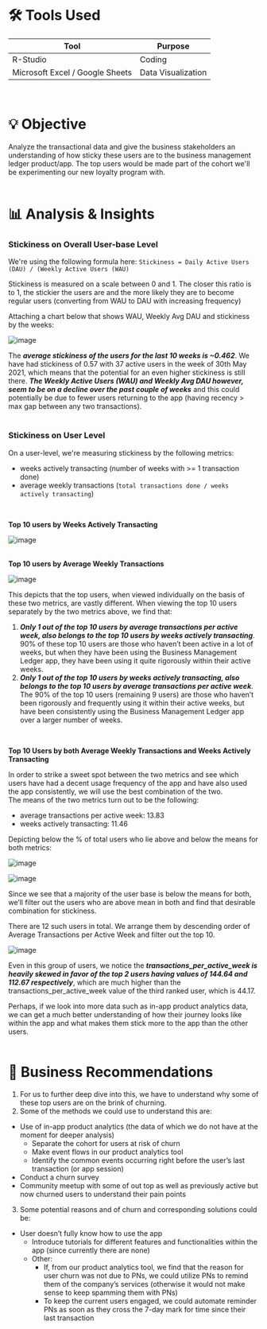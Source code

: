 # 🛠️ Tools Used
| **Tool**                            | **Purpose**          |
|-------------------------------------|----------------------|
| R-Studio                            | Coding               | 
| Microsoft Excel / Google Sheets                     | Data Visualization   | 
<br>

# 💡 Objective
Analyze the transactional data and give the business stakeholders an understanding of how sticky these users are to the business management ledger product/app. The top users would be made part of the cohort we'll be experimenting our new loyalty program with.
<br>
<br>

# 📊 Analysis & Insights

### **Stickiness on Overall User-base Level**

We're using the following formula here: `Stickiness = Daily Active Users (DAU) / (Weekly Active Users (WAU)`
          
Stickiness is measured on a scale between 0 and 1. The closer this ratio is to 1, the stickier the users are and the more likely they are to become regular users (converting from WAU to DAU with increasing frequency)

Attaching a chart below that shows WAU, Weekly Avg DAU and stickiness by the weeks:

![image](https://github.com/user-attachments/assets/ab9ef1cd-538f-4339-82f1-0ddd5b360a3a)

The _**average stickiness of the users for the last 10 weeks is ~0.462**_. We have had stickiness of 0.57 with 37 active users in the week of 30th May 2021, which means that the potential for an even higher stickiness is still there.  _**The Weekly Active Users (WAU) and Weekly Avg DAU however, seem to be on a decline over the past couple of weeks**_ and this could potentially be due to fewer users returning to the app (having recency > max gap between any two transactions).
<br>
<br>

### **Stickiness on User Level**

On a user-level, we're measuring stickiness by the following metrics:
- weeks actively transacting (number of weeks with >= 1 transaction done) 
- average weekly transactions (`total transactions done / weeks actively transacting`)
<br>

**Top 10 users by Weeks Actively Transacting**

![image](https://github.com/user-attachments/assets/edbad079-dc7f-4bb8-a63b-59069832a8a6)
<br>
<br>

**Top 10 users by Average Weekly Transactions**

![image](https://github.com/user-attachments/assets/4457d19e-fbe9-4867-a438-e66bbcd4a25f)
<br>

This depicts that the top users, when viewed individually on the basis of these two metrics, are vastly different.
When viewing the top 10 users separately by the two metrics above, we find that:
1. _**Only 1 out of the top 10 users by average transactions per active week, also belongs to the top 10 users by weeks actively transacting**_. 90% of these top 10 users are those who haven’t been active in a lot of weeks, but when they have been using the Business Management Ledger app, they have been using it quite rigorously within their active weeks.
2. _**Only 1 out of the top 10 users by weeks actively transacting, also belongs to the top 10 users by average transactions per active week**_. The 90% of the top 10 users (remaining 9 users) are those who haven’t been rigorously and frequently using it within their active weeks, but have been consistently using the Business Management Ledger app over a larger number of weeks.
<br>

**Top 10 Users by both Average Weekly Transactions and Weeks Actively Transacting**

In order to strike a sweet spot between the two metrics and see which users have had a decent usage frequency of the app and have also used the app consistently, we will use the best combination of the two. \
The means of the two metrics turn out to be the following:
- average transactions per active week: 13.83
- weeks actively transacting: 11.46

Depicting below the % of total users who lie above and below the means for both metrics:

![image](https://github.com/user-attachments/assets/3b172357-b38d-4799-ac98-6039f34d56c5)

![image](https://github.com/user-attachments/assets/2a5fae41-0ada-418d-9652-dcdd6f243821)

Since we see that a majority of the user base is below the means for both, we’ll filter out the users who are above mean in both and find that desirable combination for stickiness.

There are 12 such users in total. We arrange them by descending order of Average Transactions per Active Week and filter out the top 10.

![image](https://github.com/user-attachments/assets/f2b1bc20-a068-4996-9c2b-4947b11d46e7)

Even in this group of users, we notice the _**transactions_per_active_week is heavily skewed in favor of the top 2 users having values of 144.64 and 112.67 respectively**_, which are much higher than the transactions_per_active_week value of the third ranked user, which is 44.17.

Perhaps, if we look into more data such as in-app product analytics data, we can get a much better understanding of how their journey looks like within the app and what makes them stick more to the app than the other users.
<br>
<br>

# 💼 Business Recommendations
1. For us to further deep dive into this, we have to understand why some of these top users are on the brink of churning.
2. Some of the methods we could use to understand this are:
  - Use of in-app product analytics (the data of which we do not have at the moment for deeper analysis)
    - Separate the cohort for users at risk of churn
    - Make event flows in our product analytics tool
    - Identify the common events occurring right before the user’s last transaction (or app session)
  - Conduct a churn survey
  - Community meetup with some of out top as well as previously active but now churned users to understand their pain points
3. Some potential reasons and of churn and corresponding solutions could be:
  - User doesn’t fully know how to use the app
    - Introduce tutorials for different features and functionalities within the app (since currently there are none)
    - Other:
      - If, from our product analytics tool, we find that the reason for user churn was not due to PNs, we could utilize PNs to remind them of the company’s services (otherwise it would not make sense to keep spamming them with PNs)
      - To keep the current users engaged, we could automate reminder PNs as soon as they cross the 7-day mark for time since their last transaction
